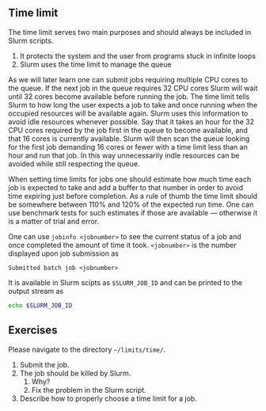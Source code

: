 Time limit
---

The time limit serves two main purposes and should always be included in Slurm scripts.

1. It protects the system and the user from programs stuck in infinite loops
2. Slurm uses the time limit to manage the queue

As we will later learn one can submit jobs requiring multiple CPU cores to the queue.
If the next job in the queue requires 32 CPU cores Slurm will wait until 32 cores become available before running the job.
The time limit tells Slurm to how long the user expects a job to take and once running when the occupied resources will be available again.
Slurm uses this information to avoid idle resources whenever possible.
Say that it takes an hour for the 32 CPU cores required by the job first in the queue to become available, and that 16 cores is currently available.
Slurm will then scan the queue looking for the first job demanding 16 cores or fewer with a time limit less than an hour and run that job.
In this way unnecessarily indle resources can be avoided while still respecting the queue.

When setting time limits for jobs one should estimate how much time each job is expected to take and add a buffer to that number in order to avoid time expiring just before completion.
As a rule of thumb the time limit should be somewhere between 110% and 120% of the expected run time.
One can use benchmark tests for such estimates if those are available &mdash; otherwise it is a matter of trial and error.


One can use `jobinfo <jobnumber>` to see the current status of a job and once completed the amount of time it took. `<jobnumber>` is the number displayed upon job submission as


`Submitted batch job <jobnumber>`


It is available in Slurm scipts as `$SLURM_JOB_ID` and can be printed to the output stream as
```bash
echo $SLURM_JOB_ID
```

Exercises
---

Please navigate to the directory `~/limits/time/`.

1. Submit the job.
2. The job should be killed by Slurm.
   1. Why?
   2. Fix the problem in the Slurm script.
3. Describe how to properly choose a time limit for a job.